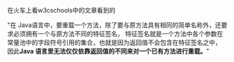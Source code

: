 

在火车上看w3cschools中的文章看到的

"在 Java语言中，要重载一个方法，除了要与原方法具有相同的简单名称外，还要求必须拥有一个与原方法不同的特征签名，
特征签名就是一个方法中各个参数在常量池中的字段符号引用的集合，也就是因为返回值不会包含在特征签名之中，
因此**Java 语言里无法仅仅依靠返回值的不同来对一个已有方法进行重载。**"

